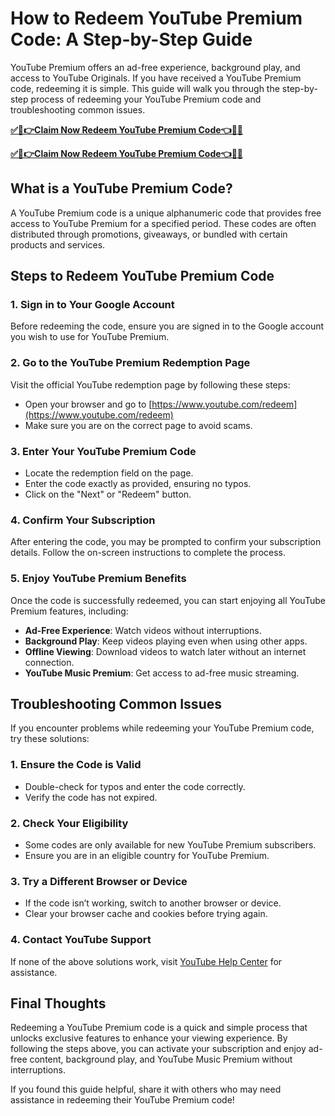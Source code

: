 # How to Redeem YouTube Premium Code: A Step-by-Step Guide
YouTube Premium offers an ad-free experience, background play, and access to YouTube Originals. If you have received a YouTube Premium code, redeeming it is simple. This guide will walk you through the step-by-step process of redeeming your YouTube Premium code and troubleshooting common issues.

[**✅🎉👉Claim Now Redeem YouTube Premium Code👈🎉✅**](https://amazonbuy.xyz/c/youtubpremum)

[**✅🎉👉Claim Now Redeem YouTube Premium Code👈🎉✅**](https://amazonbuy.xyz/c/youtubpremum)

## **What is a YouTube Premium Code?**
A YouTube Premium code is a unique alphanumeric code that provides free access to YouTube Premium for a specified period. These codes are often distributed through promotions, giveaways, or bundled with certain products and services.

## **Steps to Redeem YouTube Premium Code**
### **1. Sign in to Your Google Account**
Before redeeming the code, ensure you are signed in to the Google account you wish to use for YouTube Premium.

### **2. Go to the YouTube Premium Redemption Page**
Visit the official YouTube redemption page by following these steps:
- Open your browser and go to [https://www.youtube.com/redeem](https://www.youtube.com/redeem)
- Make sure you are on the correct page to avoid scams.

### **3. Enter Your YouTube Premium Code**
- Locate the redemption field on the page.
- Enter the code exactly as provided, ensuring no typos.
- Click on the "Next" or "Redeem" button.

### **4. Confirm Your Subscription**
After entering the code, you may be prompted to confirm your subscription details. Follow the on-screen instructions to complete the process.

### **5. Enjoy YouTube Premium Benefits**
Once the code is successfully redeemed, you can start enjoying all YouTube Premium features, including:
- **Ad-Free Experience**: Watch videos without interruptions.
- **Background Play**: Keep videos playing even when using other apps.
- **Offline Viewing**: Download videos to watch later without an internet connection.
- **YouTube Music Premium**: Get access to ad-free music streaming.

## **Troubleshooting Common Issues**
If you encounter problems while redeeming your YouTube Premium code, try these solutions:

### **1. Ensure the Code is Valid**
- Double-check for typos and enter the code correctly.
- Verify the code has not expired.

### **2. Check Your Eligibility**
- Some codes are only available for new YouTube Premium subscribers.
- Ensure you are in an eligible country for YouTube Premium.

### **3. Try a Different Browser or Device**
- If the code isn’t working, switch to another browser or device.
- Clear your browser cache and cookies before trying again.

### **4. Contact YouTube Support**
If none of the above solutions work, visit [YouTube Help Center](https://support.google.com/youtube/) for assistance.

## **Final Thoughts**
Redeeming a YouTube Premium code is a quick and simple process that unlocks exclusive features to enhance your viewing experience. By following the steps above, you can activate your subscription and enjoy ad-free content, background play, and YouTube Music Premium without interruptions.

If you found this guide helpful, share it with others who may need assistance in redeeming their YouTube Premium code!

